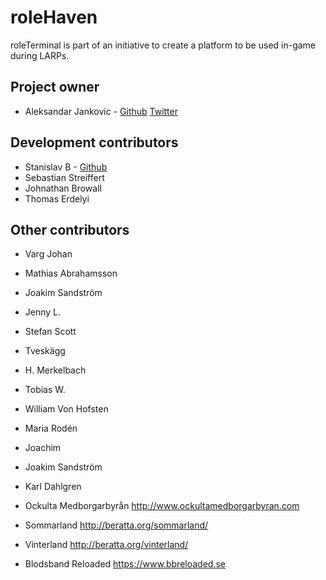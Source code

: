 # roleHaven

roleTerminal is part of an initiative to create a platform to be used in-game during LARPs.

## Project owner

* Aleksandar Jankovic - [Github](https://github.com/yxeri) [Twitter](https://twitter.com/yxeri)

## Development contributors

* Stanislav B - [Github](https://github.com/stanislavb)
* Sebastian Streiffert
* Johnathan Browall
* Thomas Erdelyi

## Other contributors

* Varg Johan
* Mathias Abrahamsson
* Joakim Sandström
* Jenny L.
* Stefan Scott
* Tveskägg
* H. Merkelbach
* Tobias W.
* William Von Hofsten
* Maria Rodén
* Joachim
* Joakim Sandström
* Karl Dahlgren

* Ockulta Medborgarbyrån http://www.ockultamedborgarbyran.com
* Sommarland http://beratta.org/sommarland/
* Vinterland http://beratta.org/vinterland/
* Blodsband Reloaded https://www.bbreloaded.se
